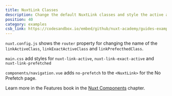 ```yaml
---
title: NuxtLink Classes
description: Change the default NuxtLink classes and style the active and exact active classes as well as disable prefetch for a specific link
position: 40
category: examples
csb_link: https://codesandbox.io/embed/github/nuxt-academy/guides-examples/tree/master/03_features/09_components_nuxt-link
---
```


`nuxt.config.js` shows the `router` property for changing the name of the `linkActiveClass`, `linkExactActiveClass` and `linkPrefecthedClass`.

`main.css` add styles for `nuxt-link-active`, `nuxt-link-exact-active` and `nuxt-link-prefetched`

`components/navigation.vue` adds `no-prefetch` to the `<NuxtLink>` for the No Prefetch page.

<base-alert type="next">

Learn more in the Features book in the [Nuxt Components](/guides/features/nuxt-components#link-classes) chapter.

</base-alert>

<code-sandbox :src="csb_link"></code-sandbox>
